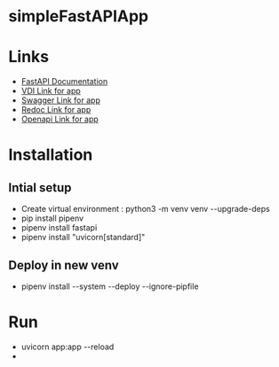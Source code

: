# simpleFastAPIApp

# Links
- [FastAPI Documentation](https://fastapi.tiangolo.com/tutorial/first-steps/)
- [VDI Link for app](http://127.0.0.1:8000)
- [Swagger Link for app](http://127.0.0.1:8000/docs)
- [Redoc Link for app](http://127.0.0.1:8000/redoc)
- [Openapi Link for app](http://127.0.0.1:8000/openapi.json)

# Installation
## Intial setup
- Create virtual environment : python3 -m venv venv --upgrade-deps
- pip install pipenv
- pipenv install fastapi
- pipenv install "uvicorn[standard]"
## Deploy in new venv
- pipenv install --system --deploy --ignore-pipfile

# Run
- uvicorn app:app --reload
- 